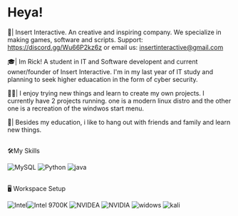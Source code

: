 
# Heya!

🛫| Insert Interactive. An creative and inspiring company. We specialize in making games, software and scripts. Support: https://discord.gg/Wu66P2kz6z or email us: insertinteractive@gmail.com

🎓| Im Rick! A student in IT and Software developent and current owner/founder of Insert Interactive. I'm in my last year of IT study and planning to seek higher eduacation in the form of cyber security.

👨‍💻| I enjoy trying new things and learn to create my own projects. I currently have 2 projects running. one is a modern linux distro and the other one is a recreation of the windwos start menu.

🎸| Besides my education, i like to hang out with friends and family and learn new things.

##

🛠️My Skills 

![MySQL](https://img.shields.io/badge/MySQL-000000?style=for-the-badge&color=red&logo=MySQL&logoColor=black)  ![Python](https://img.shields.io/badge/Python-000000?style=for-the-badge&color=yellow&logo=Python&logoColor=black) ![java](https://img.shields.io/badge/JavaScript-000000?style=for-the-badge&color=yellow&logo=JavaScript&logoColor=black) 

##

🖥️ Workspace Setup

![Intel](https://img.shields.io/badge/Intel-000000?style=for-the-badge&color=navy&logo=Intel&logoColor=black)![Intel 9700K](https://img.shields.io/badge/Core_I7_9700K-000000?style=for-the-badge&color=blue&logo=intel&logoColor=black) ![NVIDEA](https://img.shields.io/badge/NVIDIA-000000?style=for-the-badge&color=succes&logo=NVIDIA&logoColor=black) ![NVIDIA](https://img.shields.io/badge/NVIDIA_RTX_3070-000000?style=for-the-badge&color=green&logo=NVIDIA&logoColor=black) ![widows](https://img.shields.io/badge/Windows_11-000000?style=for-the-badge&color=blue&logo=Windows&logoColor=white) ![kali](https://img.shields.io/badge/kali_Linux-000000?style=for-the-badge&color=yellow&logo=Linux&logoColor=white) 

